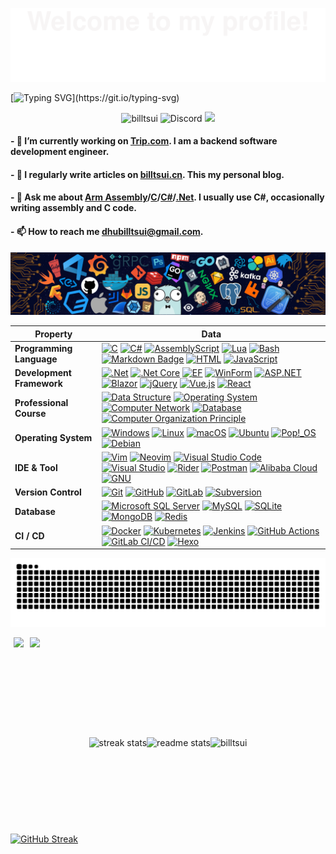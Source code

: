![](assets/Bottom_up.svg)



<!--my-ticker-->    
[![Typing SVG](https://readme-typing-svg.herokuapp.com?color=%2336BCF7&center=true&vCenter=true&width=800&size=30&lines=Hi+there+👋,+I+am+Bill+Tsui.;Over+10+years+of+programming+experience;)](https://git.io/typing-svg)
    

<p align="center"> <img src="https://komarev.com/ghpvc/?username=billtsui&label=Visitors&color=0e75b6&style=flat" alt="billtsui" /> <img alt="Discord" src="https://img.shields.io/discord/143867839282020352?link=https%3A%2F%2Fdiscord.com%2Fusers%2Fbi4aas" alt="Discord" />
<img src="https://img.shields.io/badge/status-updating-FF1493">
</p>




#### - 🔭 I’m currently working on **[Trip.com](https://www.trip.com)**. I am a backend software development engineer.

#### - 📝 I regularly write articles on **[billtsui.cn](https://www.billtsui.cn)**. This my personal blog.

#### - 💬 Ask me about **[Arm Assembly](https://developer.arm.com/documentation/den0042/0100/Introduction-to-Assembly-Language)/[C](https://en.wikipedia.org/wiki/The_C_Programming_Language)/[C#](https://dotnet.microsoft.com/en-us/languages/csharp)/[.Net](https://dotnet.microsoft.com/en-us/)**. I usually use C#, occasionally writing assembly and C code.

#### - 📫 How to reach me **dhubilltsui@gmail.com**.

<!--header picture-->
![](assets/header_.png)
<!-- my-skills -->
|Property|Data|
|------- |----|
|**Programming Language**|[![C](https://img.shields.io/badge/C-00599C?logo=c&logoColor=fff)](#) [![C#](https://custom-icon-badges.demolab.com/badge/C%23-%23512BD4.svg?logo=cshrp)](#) [![AssemblyScript](https://img.shields.io/badge/Assembly-007AAC?logo=assemblyscript)](#)  [![Lua](https://img.shields.io/badge/Lua-%232C2D72.svg?logo=lua)](#) [![Bash](https://img.shields.io/badge/Bash-4EAA25?logo=gnubash&logoColor=fff)](#) [![Markdown Badge](https://img.shields.io/badge/-Markdown-2088FF?style=flat&logo=Markdown)](#) [![HTML](https://img.shields.io/badge/HTML-00a96f.svg?logo=html5)](#) [![JavaScript](https://img.shields.io/badge/JavaScript-426576?logo=javascript)](#) |
|**Development Framework**| [![.Net](https://img.shields.io/badge/.NET-512BD4?logo=dotnet)](#) [![.Net Core](https://img.shields.io/badge/.NET_Core-512BD4?logo=dotnet)](#) [![EF](https://img.shields.io/badge/Entity_Framework-512BD4?logo=.Net)](#) [![WinForm](https://img.shields.io/badge/WinForm-512BD4?logo=.Net)](#) [![ASP.NET](https://img.shields.io/badge/ASP.NET-512BD4?logo=.Net)](#) [![Blazor](https://img.shields.io/badge/Blazor-512BD4?logo=blazor&logoColor=fff)](#) [![jQuery](https://img.shields.io/badge/jQuery-0769AD?logo=jquery&logoColor=fff)](#) [![Vue.js](https://img.shields.io/badge/Vue.js-4FC08D?logo=vuedotjs&logoColor=fff)](#) [![React](https://img.shields.io/badge/React-%2320232a.svg?logo=react&logoColor=%2361DAFB)](#)|
|**Professional Course**|[![Data Structure](https://img.shields.io/badge/Data_Structure-1A0F99)](#) [![Operating System](https://img.shields.io/badge/Operating_System-4C8CBF)](#) [![Computer Network](https://img.shields.io/badge/Computer_Network-E34F55)](#) [![Database](https://img.shields.io/badge/Database-004400)](#) [![Computer Organization Principle](https://img.shields.io/badge/Computer_Organization_Principle-66F)](#)|
|**Operating System**| [![Windows](https://custom-icon-badges.demolab.com/badge/Windows-0078D6?logo=windows11)](#) [![Linux](https://img.shields.io/badge/Linux-F86F35B?logo=linux&logoColor=111111)](#) [![macOS](https://img.shields.io/badge/macOS-245dcf?logo=apple&logoColor=fff)](#) [![Ubuntu](https://img.shields.io/badge/Ubuntu-E95420?logo=ubuntu&logoColor=fff)](#) [![Pop!_OS](https://img.shields.io/badge/Pop!__OS-48B9C7?logo=popos&logoColor=fff)](#) [![Debian](https://img.shields.io/badge/Debian-A81D33?logo=debian&logoColor=fff)](#)|
|**IDE & Tool**|[![Vim](https://img.shields.io/badge/Vim-%232F80ED.svg?logo=vim)](#) [![Neovim](https://img.shields.io/badge/Neovim-57A143?logo=neovim&logoColor=fff)](#) [![Visual Studio Code](https://custom-icon-badges.demolab.com/badge/Visual%20Studio%20Code-0078d7.svg?logo=vsc)](#) [![Visual Studio](https://custom-icon-badges.demolab.com/badge/Visual%20Studio-5C2D91.svg?&logo=visualstudio)](#) [![Rider](https://img.shields.io/badge/Rider-000?logo=rider&logoColor=fff)](#) [![Postman](https://img.shields.io/badge/Postman-FF6C37?logo=postman&logoColor=white)](#) [![Alibaba Cloud](https://img.shields.io/badge/Alibaba%20Cloud-%23FF6701.svg?logo=alibabacloud&logoColor=white)](#) [![GNU](https://img.shields.io/badge/GNU-123456?logo=gnu&logoColor=white)](#)|
|**Version Control**| [![Git](https://img.shields.io/badge/Git-F05032?logo=git&logoColor=fff)](#) [![GitHub](https://img.shields.io/badge/GitHub-%23121011.svg?logo=github&logoColor=white)](#) [![GitLab](https://img.shields.io/badge/GitLab-FC6D26?logo=gitlab&logoColor=fff)](#) [![Subversion](https://img.shields.io/badge/Subversion-5e1fc3?logo=subversion&logoColor=fff)](#)|
|**Database**|[![Microsoft SQL Server](https://custom-icon-badges.demolab.com/badge/Microsoft%20SQL%20Server-a31203?logo=mssqlserver-white)](#) [![MySQL](https://img.shields.io/badge/MySQL-7055BE?logo=mysql&logoColor=fff)](#) [![SQLite](https://img.shields.io/badge/SQLite-559400?logo=sqlite&logoColor=fff)](#) [![MongoDB](https://img.shields.io/badge/MongoDB-C54BB5?logo=mongodb&logoColor=fff)](#) [![Redis](https://img.shields.io/badge/Redis-fe473d?logo=redis&logoColor=fff)](#)|
|**CI / CD**| [![Docker](https://img.shields.io/badge/Docker-2496ED?logo=docker&logoColor=fff)](#) [![Kubernetes](https://img.shields.io/badge/Kubernetes-323CE5?logo=kubernetes&logoColor=fff)](#) [![Jenkins](https://img.shields.io/badge/Jenkins-D24939?logo=jenkins&logoColor=fff)](#) [![GitHub Actions](https://img.shields.io/badge/GitHub_Actions-208899?logo=githubactions&logoColor=fff)](#) [![GitLab CI/CD](https://img.shields.io/badge/GitLab_CI/CD-2d5ac5?logo=gitlab&logoColor=fff)](#) [![Hexo](https://img.shields.io/badge/Hexo-0E83CD?logo=hexo&logoColor=fff)](#)|



![Bill's github activity graph](https://raw.githubusercontent.com/billtsui/billtsui/output/github-snake.svg)

<div style="display: flex; flex-direction: row;">
    <img src="https://github-readme-stats.vercel.app/api/top-langs/?username=billtsui&layout=compact" style="height: 160px; margin: 0 1%;"/>
    <img src="https://github-readme-stats.vercel.app/api?username=billtsui&show_icons=true" style="height: 160px; margin: 0 1%;"/>
</div>

<div style="display:flex;flex-direction:row;justify-content:center;">
    <img height="140"  src="https://streak-stats.demolab.com?user=billtsui&count private=true&border_radius-10" alt="streak stats" style="margin: 0" />
  <img height="140"  src="https://github-readme-stats-salesp07.vercel.app/api?username=billtsui&count_private=true&show_icons=true&rank_icon=github&border_radius=5" alt="readme stats" style="margin: 0" /> 
  <img height="140"  src="https://github-readme-stats.vercel.app/api/top-langs?username=billtsui&show_icons=true&locale=en&layout=compact&border_radius=4&size_weight=0.5&count_weight=0.5&exclude_repo=github-readme-stats" alt="billtsui" style="margin: 0" />
</div>

[![GitHub Streak](https://streak-stats.demolab.com?user=billtsui)](https://git.io/streak-stats)